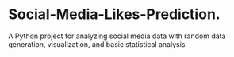 # Social-Media-Likes-Prediction.
A Python project for analyzing social media data with random data generation, visualization, and basic statistical analysis
